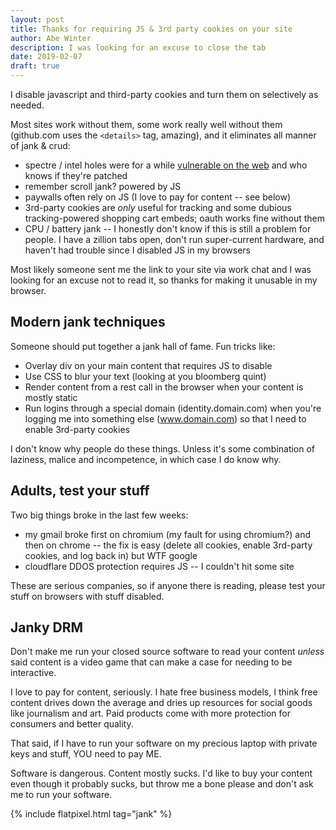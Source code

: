 ```yaml
---
layout: post
title: Thanks for requiring JS & 3rd party cookies on your site
author: Abe Winter
description: I was looking for an excuse to close the tab
date: 2019-02-07
draft: true
---
```


I disable javascript and third-party cookies and turn them on selectively as needed.

Most sites work without them, some work really well without them (github.com uses the `<details>` tag, amazing), and it eliminates all manner of jank & crud:

* spectre / intel holes were for a while [vulnerable on the web](https://www.tomshardware.com/news/meltdown-spectre-exploit-browser-javascript,36221.html) and who knows if they're patched
* remember scroll jank? powered by JS
* paywalls often rely on JS (I love to pay for content -- see below)
* 3rd-party cookies are *only* useful for tracking and some dubious tracking-powered shopping cart embeds; oauth works fine without them
* CPU / battery jank -- I honestly don't know if this is still a problem for people. I have a zillion tabs open, don't run super-current hardware, and haven't had trouble since I disabled JS in my browsers

Most likely someone sent me the link to your site via work chat and I was looking for an excuse not to read it, so thanks for making it unusable in my browser.

## Modern jank techniques

Someone should put together a jank hall of fame. Fun tricks like:

* Overlay div on your main content that requires JS to disable
* Use CSS to blur your text (looking at you bloomberg quint)
* Render content from a rest call in the browser when your content is mostly static
* Run logins through a special domain (identity.domain.com) when you're logging me into something else (www.domain.com) so that I need to enable 3rd-party cookies

I don't know why people do these things. Unless it's some combination of laziness, malice and incompetence, in which case I do know why.

## Adults, test your stuff

Two big things broke in the last few weeks:

* my gmail broke first on chromium (my fault for using chromium?) and then on chrome -- the fix is easy (delete all cookies, enable 3rd-party cookies, and log back in) but WTF google
* cloudflare DDOS protection requires JS -- I couldn't hit some site

These are serious companies, so if anyone there is reading, please test your stuff on browsers with stuff disabled.

## Janky DRM

Don't make me run your closed source software to read your content *unless* said content is a video game that can make a case for needing to be interactive.

I love to pay for content, seriously. I hate free business models, I think free content drives down the average and dries up resources for social goods like journalism and art. Paid products come with more protection for consumers and better quality.

That said, if I have to run your software on my precious laptop with private keys and stuff, YOU need to pay ME.

Software is dangerous. Content mostly sucks. I'd like to buy your content even though it probably sucks, but throw me a bone please and don't ask me to run your software.

{% include flatpixel.html tag="jank" %}
